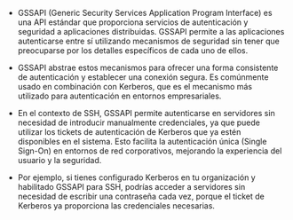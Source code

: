 - GSSAPI (Generic Security Services Application Program Interface) es una API estándar que proporciona servicios de autenticación y seguridad a aplicaciones distribuidas. GSSAPI permite a las aplicaciones autenticarse entre sí utilizando mecanismos de seguridad sin tener que preocuparse por los detalles específicos de cada uno de ellos. 

- GSSAPI abstrae estos mecanismos para ofrecer una forma consistente de autenticación y establecer una conexión segura. Es comúnmente usado en combinación con Kerberos, que es el mecanismo más utilizado para autenticación en entornos empresariales.

- En el contexto de SSH, GSSAPI permite autenticarse en servidores sin necesidad de introducir manualmente credenciales, ya que puede utilizar los tickets de autenticación de Kerberos que ya estén disponibles en el sistema. Esto facilita la autenticación única (Single Sign-On) en entornos de red corporativos, mejorando la experiencia del usuario y la seguridad.

- Por ejemplo, si tienes configurado Kerberos en tu organización y habilitado GSSAPI para SSH, podrías acceder a servidores sin necesidad de escribir una contraseña cada vez, porque el ticket de Kerberos ya proporciona las credenciales necesarias.